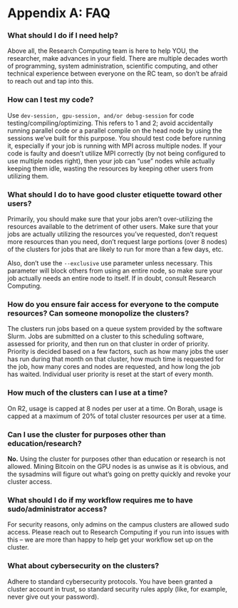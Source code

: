 # **Appendix A: FAQ**

### **What should I do if I need help?**

Above all, the Research Computing team is here to help YOU, the researcher, make advances in your field. There are multiple decades worth of programming, system administration, scientific computing, and other technical experience between everyone on the RC team, so don’t be afraid to reach out and tap into this.

### **How can I test my code?**

Use <code>dev-session, gpu-session, and/or debug-session</code> for code testing/compiling/optimizing. This refers to 1 and 2; avoid accidentally running parallel code or a parallel compile on the head node by using the sessions we’ve built for this purpose. You should test code before running it, especially if your job is running with MPI across multiple nodes. If your code is faulty and doesn’t utilize MPI correctly (by not being configured to use multiple nodes right), then your job can “use” nodes while actually keeping them idle, wasting the resources by keeping other users from utilizing them.

### **What should I do to have good cluster etiquette toward other users?**

Primarily, you should make sure that your jobs aren’t over-utilizing the resources available to the detriment of other users. Make sure that your jobs are actually utilizing the resources you’ve requested, don’t request more resources than you need, don’t request large portions (over 8 nodes) of the clusters for jobs that are likely to run for more than a few days, etc.

Also, don’t use the <code>--exclusive</code> use parameter unless necessary. This parameter will block others from using an entire node, so make sure your job actually needs an entire node to itself. If in doubt, consult Research Computing.

### **How do you ensure fair access for everyone to the compute resources? Can someone monopolize the clusters?**

The clusters run jobs based on a queue system provided by the software Slurm. Jobs are submitted on a cluster to this scheduling software, assessed for priority, and then run on that cluster in order of priority. Priority is decided based on a few factors, such as how many jobs the user has run during that month on that cluster, how much time is requested for the job, how many cores and nodes are requested, and how long the job has waited. Individual user priority is reset at the start of every month.

### **How much of the clusters can I use at a time?**

On R2, usage is capped at 8 nodes per user at a time. On Borah, usage is capped at a maximum of 20% of total cluster resources per user at a time.

### **Can I use the cluster for purposes other than education/research?**

**No.** Using the cluster for purposes other than education or research is not allowed. Mining Bitcoin on the GPU nodes is as unwise as it is obvious, and the sysadmins will figure out what’s going on pretty quickly and revoke your cluster access.

### **What should I do if my workflow requires me to have sudo/administrator access?**

For security reasons, only admins on the campus clusters are allowed sudo access. Please reach out to Research Computing if you run into issues with this – we are more than happy to help get your workflow set up on the cluster.

### **What about cybersecurity on the clusters?**

Adhere to standard cybersecurity protocols. You have been granted a cluster account in trust, so standard security rules apply (like, for example, never give out your password).
